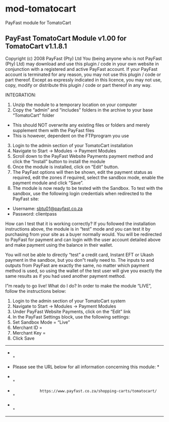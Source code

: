 mod-tomatocart
==============

PayFast module for TomatoCart

PayFast TomatoCart Module v1.00 for TomatoCart v1.1.8.1
-------------------------------------------------------
Copyright (c) 2008 PayFast (Pty) Ltd
You (being anyone who is not PayFast (Pty) Ltd) may download and use this plugin / code in your own website in conjunction with a registered and active PayFast account. If your PayFast account is terminated for any reason, you may not use this plugin / code or part thereof.
Except as expressly indicated in this licence, you may not use, copy, modify or distribute this plugin / code or part thereof in any way.

INTEGRATION:
1. Unzip the module to a temporary location on your computer
2. Copy the “admin” and “includes” folders in the archive to your base “TomatoCart” folder
- This should NOT overwrite any existing files or folders and merely supplement them with the PayFast files
- This is however, dependent on the FTPprogram you use
3. Login to the admin section of your TomatoCart installation
4. Navigate to Start -> Modules -> Payment Modules
5. Scroll down to the PayFast Website Payments payment method and click the “Install” button to install the module
6. Once the module is installed, click on “Edit” button.
7. The PayFast options will then be shown, edit the payment status as required, edit the zones if required, select the sandbox mode, enable the payment module and click “Save”.
8. The module is now ready to be tested with the Sandbox. To test with the sandbox, use the following login credentials when redirected to the PayFast site:
- Username: sbtu01@payfast.co.za
- Password: clientpass

How can I test that it is working correctly?
If you followed the installation instructions above, the module is in “test” mode and you can test it by purchasing from your site as a buyer normally would. You will be redirected to PayFast for payment and can login with the user account detailed above and make payment using the balance in their wallet.

You will not be able to directly “test” a credit card, Instant EFT or Ukash payment in the sandbox, but you don”t really need to. The inputs to and outputs from PayFast are exactly the same, no matter which payment method is used, so using the wallet of the test user will give you exactly the same results as if you had used another payment method.

I”m ready to go live! What do I do?
In order to make the module “LIVE”, follow the instructions below:

1. Login to the admin section of your TomatoCart system
2. Navigate to Start -> Modules -> Payment Modules
3. Under PayFast Website Payments, click on the “Edit” link
4. In the PayFast Settings block, use the following settings:
5. Set Sandbox Mode = “Live”
6. Merchant ID = <Integration Page>
7. Merchant Key = <Integration Page>
8. Click Save

******************************************************************************
*                                                                            *
*    Please see the URL below for all information concerning this module:    *
*                                                                            *
*                 https://www.payfast.co.za/shopping-carts/tomatocart/       *
*                                                                            *
******************************************************************************